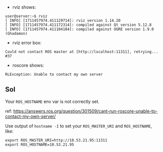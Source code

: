 - rviz shows:

```
user@server:~$ rviz  
[ INFO] [1711457974.411129714]: rviz version 1.14.20
[ INFO] [1711457974.411172314]: compiled against Qt version 5.12.8
[ INFO] [1711457974.411184184]: compiled against OGRE version 1.9.0 (Ghadamon)
```

- rviz error box:

```
Could not contact ROS master at [http://localhost:11311], retrying... #37
```

- roscore shows:

```
RLException: Unable to contact my own server
```

## Sol

Your `ROS_HOSTNAME` env var is not correctly set.

ref: https://answers.ros.org/question/301509/cant-run-roscore-unable-to-contact-my-own-server/

Use output of `hostname -I` to set your `ROS_MASTER_URI` and `ROS_HOSTNAME`, like:

```
export ROS_MASTER_URI=http://10.53.21.95:11311
export ROS_HOSTNAME=10.53.21.95
```

